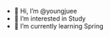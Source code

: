 - 👋 Hi, I’m @youngjuee
- 👀 I’m interested in Study
- 🌱 I’m currently learning Spring

<!---
youngjuee/youngjuee is a ✨ special ✨ repository because its `README.md` (this file) appears on your GitHub profile.
You can click the Preview link to take a look at your changes.
--->
